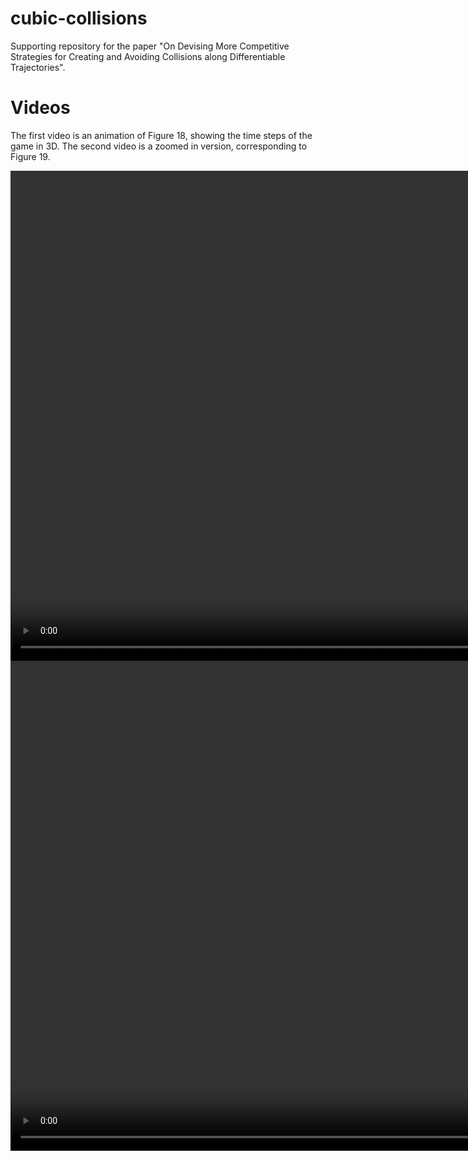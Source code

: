 # cubic-collisions
Supporting repository for the paper "On Devising More Competitive Strategies for Creating and Avoiding Collisions along Differentiable Trajectories".

# Videos

The first video is an animation of Figure 18, showing the time steps of the game in 3D.  The second video is a zoomed in version, corresponding to Figure 19.

<video width="980" height="784" controls>
<source src="vids/anim_18.mp4" type="video/mp4">
  Your browser does not support the video tag.
</video>

<video width="980" height="784" controls>
<source src="vids/anim_19.mp4" type="video/mp4">
  Your browser does not support the video tag.
</video>
